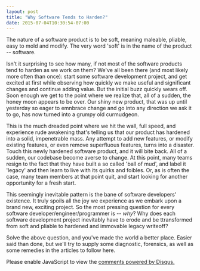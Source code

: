 ```yaml
---
layout: post
title: "Why Software Tends to Harden?"
date: 2015-07-04T10:30:54-07:00
---
```


The nature of a software product is to be soft, meaning maleable, pliable, easy to mold and modify. The very word 'soft' is in the name of the product -- software.

Isn't it surprising to see how many, if not most of the software products tend to harden as we work on them? We've all been there (and most likely more often than once): start some software development project, and get excited at first while observing how quickly we make useful and significant changes and continue adding value. But the initial buzz quickly wears off. Soon enough we get to the point where we realize that, all of a sudden, the honey moon appears to be over. Our shiny new product, that was up until yesterday so eager to emnbrace change and go into any direction we ask it to go, has now turned into a grumpy old curmudgeon.

This is the much dreaded point where we hit the wall, full speed, and experience rude awakening that's telling us that our product has hardened into a solid, impenetrable mass. Any attempt to add new features, or modify existing features, or even remove superfluous features, turns into a disaster. Touch this newly hardened software product, and it will bite back. All of a sudden, our codebase become averse to change. At this point, many teams resign to the fact that they have built a so called 'ball of mud', and label it 'legacy' and then learn to live with its quirks and foibles. Or, as is often the case, many team members at that point quit, and start looking for another opportunity for a fresh start.

This seemingly inevitable pattern is the bane of software developers' existence. It truly spoils all the joy we experience as we embark upon a brand new, exciting project. So the most pressing question for every software developer/engineer/programmer is -- _why_? Why does each software development project inevitably have to erode and be ttransformed from soft and pliable to hardened and immovable legacy writeoff?

Solve the above question, and you've made the world a better place. Easier said than done, but we'll try to supply some diagnostic, forensics, as well as some remedies in the articles to follow here.

<div id="disqus_thread"></div>
<script type="text/javascript">
    /* * * CONFIGURATION VARIABLES * * */
    var disqus_shortname = 'alexbunardzic';
    
    /* * * DON'T EDIT BELOW THIS LINE * * */
    (function() {
        var dsq = document.createElement('script'); dsq.type = 'text/javascript'; dsq.async = true;
        dsq.src = '//' + disqus_shortname + '.disqus.com/embed.js';
        (document.getElementsByTagName('head')[0] || document.getElementsByTagName('body')[0]).appendChild(dsq);
    })();
</script>
<noscript>Please enable JavaScript to view the <a href="https://disqus.com/?ref_noscript" rel="nofollow">comments powered by Disqus.</a></noscript>